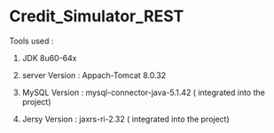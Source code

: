 # Credit_Simulator_REST
Tools used :

 1)  JDK 8u60-64x

 2) server 	 Version : Appach-Tomcat 8.0.32

 3) MySQL	 Version : mysql-connector-java-5.1.42 ( integrated into the project)


 4) Jersy  	 Version : jaxrs-ri-2.32 ( integrated into the project)

